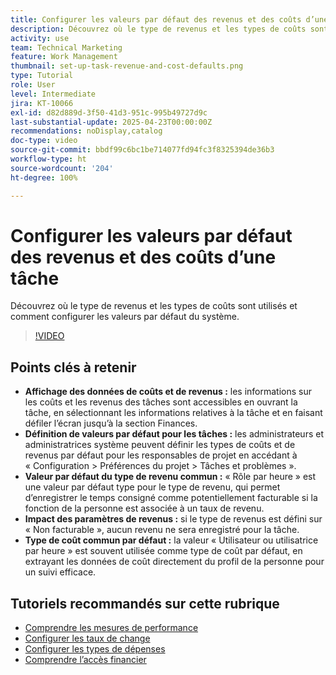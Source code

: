 ```yaml
---
title: Configurer les valeurs par défaut des revenus et des coûts d’une tâche
description: Découvrez où le type de revenus et les types de coûts sont utilisés et comment configurer les valeurs par défaut du système.
activity: use
team: Technical Marketing
feature: Work Management
thumbnail: set-up-task-revenue-and-cost-defaults.png
type: Tutorial
role: User
level: Intermediate
jira: KT-10066
exl-id: d82d889d-3f50-41d3-951c-995b49727d9c
last-substantial-update: 2025-04-23T00:00:00Z
recommendations: noDisplay,catalog
doc-type: video
source-git-commit: bbdf99c6bc1be714077fd94fc3f8325394de36b3
workflow-type: ht
source-wordcount: '204'
ht-degree: 100%

---
```



# Configurer les valeurs par défaut des revenus et des coûts d’une tâche

Découvrez où le type de revenus et les types de coûts sont utilisés et comment configurer les valeurs par défaut du système.

>[!VIDEO](https://video.tv.adobe.com/v/3457685/?quality=12&learn=on&enablevpops=1)

## Points clés à retenir

* **Affichage des données de coûts et de revenus :** les informations sur les coûts et les revenus des tâches sont accessibles en ouvrant la tâche, en sélectionnant les informations relatives à la tâche et en faisant défiler l’écran jusqu’à la section Finances.
* **Définition de valeurs par défaut pour les tâches :** les administrateurs et administratrices système peuvent définir les types de coûts et de revenus par défaut pour les responsables de projet en accédant à « Configuration > Préférences du projet > Tâches et problèmes ».
* **Valeur par défaut du type de revenu commun :** « Rôle par heure » est une valeur par défaut type pour le type de revenu, qui permet d’enregistrer le temps consigné comme potentiellement facturable si la fonction de la personne est associée à un taux de revenu.
* **Impact des paramètres de revenus :** si le type de revenus est défini sur « Non facturable », aucun revenu ne sera enregistré pour la tâche.
* **Type de coût commun par défaut :** la valeur « Utilisateur ou utilisatrice par heure » est souvent utilisée comme type de coût par défaut, en extrayant les données de coût directement du profil de la personne pour un suivi efficace.


## Tutoriels recommandés sur cette rubrique

* [Comprendre les mesures de performance](/help/manage-work/project-finances/understand-performance-metrics.md)
* [Configurer les taux de change](/help/manage-work/project-finances/set-up-exchange-rates.md)
* [Configurer les types de dépenses](/help/manage-work/project-finances/set-up-expense-types.md)
* [Comprendre l’accès financier](/help/manage-work/project-finances/understand-financial-access.md)
